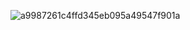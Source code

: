 ![a9987261c4ffd345eb095a49547f901a](https://github.com/user-attachments/assets/98eab8fb-b1f6-4485-8ae1-4b219db7edd3)
